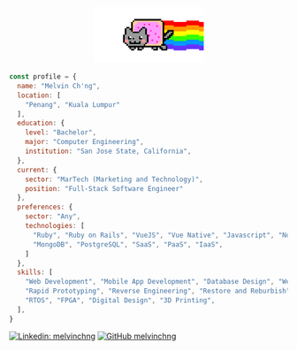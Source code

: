 <p align="center">
  <img src="https://raw.githubusercontent.com/melvinchng/melvinchng/master/nyancat.gif" width=200>
</p>

```javascript
const profile = {
  name: "Melvin Ch'ng",
  location: [ 
    "Penang", "Kuala Lumpur" 
  ],
  education: {
    level: "Bachelor",
    major: "Computer Engineering",
    institution: "San Jose State, California",
  },
  current: {
    sector: "MarTech (Marketing and Technology)",
    position: "Full-Stack Software Engineer"
  },
  preferences: {
    sector: "Any",
    technologies: [
      "Ruby", "Ruby on Rails", "VueJS", "Vue Native", "Javascript", "NodeJS",
      "MongoDB", "PostgreSQL", "SaaS", "PaaS", "IaaS",
    ]
  },
  skills: [
    "Web Development", "Mobile App Development", "Database Design", "Web Scraping",
    "Rapid Prototyping", "Reverse Engineering", "Restore and Reburbish", "Repair and Modify", 
    "RTOS", "FPGA", "Digital Design", "3D Printing",
  ],
}
```
[![Linkedin: melvinchng](https://img.shields.io/badge/-melvinchng-blue?style=flat-square&logo=Linkedin&logoColor=white&link=https://www.linkedin.com/in/realmelvinchng/)](https://www.linkedin.com/in/realmelvinchng/)
[![GitHub melvinchng](https://img.shields.io/github/followers/melvinchng?label=follow&style=social)](https://github.com/melvinchng)
